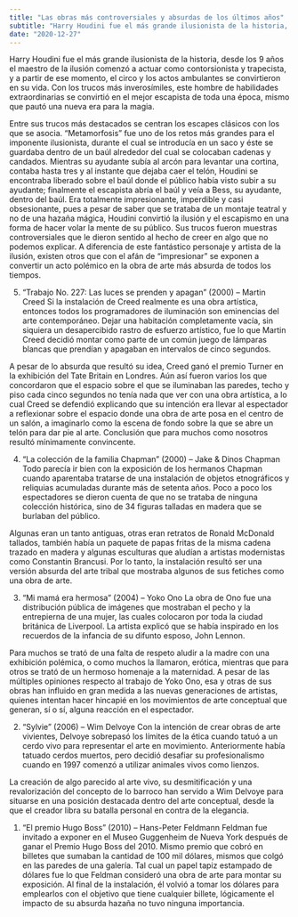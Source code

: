 ```yaml
---
title: "Las obras más controversiales y absurdas de los últimos años"
subtitle: "Harry Houdini fue el más grande ilusionista de la historia, desde los 9 años el maestro de la ilusión comenzó a actuar" 
date: "2020-12-27"
---
```

Harry Houdini fue el más grande ilusionista de la historia, desde los 9 años el maestro de la ilusión comenzó a actuar como contorsionista y trapecista, y a partir de ese momento, el circo y los actos ambulantes se convirtieron en su vida. Con los trucos más inverosímiles, este hombre de habilidades extraordinarias se convirtió en el mejor escapista de toda una época, mismo que pautó una nueva era para la magia.

Entre sus trucos más destacados se centran los escapes clásicos con los que se asocia. “Metamorfosis” fue uno de los retos más grandes para el imponente ilusionista, durante el cual se introducía en un saco y éste se guardaba dentro de un baúl alrededor del cual se colocaban cadenas y candados. Mientras su ayudante subía al arcón para levantar una cortina, contaba hasta tres y al instante que dejaba caer el telón, Houdini se encontraba liberado sobre el baúl donde el público había visto subir a su ayudante; finalmente el escapista abría el baúl y veía a Bess, su ayudante, dentro del baúl.
Era totalmente impresionante, imperdible y casi obsesionante, pues a pesar de saber que se trataba de un montaje teatral y no de una hazaña mágica, Houdini convirtió la ilusión y el escapismo en una forma de hacer volar la mente de su público. Sus trucos fueron muestras controversiales que le dieron sentido al hecho de creer en algo que no podemos explicar. A diferencia de este fantástico personaje y artista de la ilusión, existen otros que con el afán de “impresionar” se exponen a convertir un acto polémico en la obra de arte más absurda de todos los tiempos.

5. “Trabajo No. 227: Las luces se prenden y apagan” (2000) – Martin Creed
Si la instalación de Creed realmente es una obra artística, entonces todos los programadores de iluminación son eminencias del arte contemporáneo. Dejar una habitación completamente vacía, sin siquiera un desapercibido rastro de esfuerzo artístico, fue lo que Martin Creed decidió montar como parte de un común juego de lámparas blancas que prendían y apagaban en intervalos de cinco segundos.

A pesar de lo absurda que resultó su idea, Creed ganó el premio Turner en la exhibición del Tate Britain en Londres. Aún así fueron varios los que concordaron que el espacio sobre el que se iluminaban las paredes, techo y piso cada cinco segundos no tenía nada que ver con una obra artística, a lo cual Creed se defendió explicando que su intención era llevar al espectador a reflexionar sobre el espacio donde una obra de arte posa en el centro de un salón, a imaginarlo como la escena de fondo sobre la que se abre un telón para dar pie al arte. Conclusión que para muchos como nosotros resultó mínimamente convincente.

4. “La colección de la familia Chapman” (2000) – Jake & Dinos Chapman
Todo parecía ir bien con la exposición de los hermanos Chapman cuando aparentaba tratarse de una instalación de objetos etnográficos y reliquias acumuladas durante más de setenta años. Poco a poco los espectadores se dieron cuenta de que no se trataba de ninguna colección histórica, sino de 34 figuras talladas en madera que se burlaban del público.

Algunas eran un tanto antiguas, otras eran retratos de Ronald McDonald tallados, también había un paquete de papas fritas de la misma cadena trazado en madera y algunas esculturas que aludían a artistas modernistas como Constantin Brancusi. Por lo tanto, la instalación resultó ser una versión absurda del arte tribal que mostraba algunos de sus fetiches como una obra de arte.

3. “Mi mamá era hermosa” (2004) – Yoko Ono
La obra de Ono fue una distribución pública de imágenes que mostraban el pecho y la entrepierna de una mujer, las cuales colocaron por toda la ciudad británica de Liverpool. La artista explicó que se había inspirado en los recuerdos de la infancia de su difunto esposo, John Lennon.

Para muchos se trató de una falta de respeto aludir a la madre con una exhibición polémica, o como muchos la llamaron, erótica, mientras que para otros se trató de un hermoso homenaje a la maternidad. A pesar de las múltiples opiniones respecto al trabajo de Yoko Ono, esa y otras de sus obras han influido en gran medida a las nuevas generaciones de artistas, quienes intentan hacer hincapié en los movimientos de arte conceptual que generan, sí o sí, alguna reacción en el espectador.

2. “Sylvie” (2006) – Wim Delvoye
Con la intención de crear obras de arte vivientes, Delvoye sobrepasó los límites de la ética cuando tatuó a un cerdo vivo para representar el arte en movimiento. Anteriormente había tatuado cerdos muertos, pero decidió desafiar su profesionalismo cuando en 1997 comenzó a utilizar animales vivos como lienzos.

La creación de algo parecido al arte vivo, su desmitificación y una revalorización del concepto de lo barroco han servido a Wim Delvoye para situarse en una posición destacada dentro del arte conceptual, desde la que el creador libra su batalla personal en contra de la elegancia.

1. “El premio Hugo Boss” (2010) – Hans-Peter Feldmann
Feldman fue invitado a exponer en el Museo Guggenheim de Nueva York después de ganar el Premio Hugo Boss del 2010. Mismo premio que cobró en billetes que sumaban la cantidad de 100 mil dólares, mismos que colgó en las paredes de una galería.
Tal cual un papel tapiz estampado de dólares fue lo que Feldman consideró una obra de arte para montar su exposición. Al final de la instalación, él volvió a tomar los dólares para emplearlos con el objetivo que tiene cualquier billete, lógicamente el impacto de su absurda hazaña no tuvo ninguna importancia.
